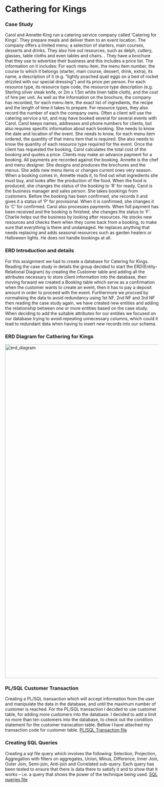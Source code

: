 # Cathering for Kings

### Case Study

Carol and Annette King run a catering service company called ‘Catering for Kings’. They prepare meals and deliver them to an event location. The company offers a limited menu; a selection of starters, main courses, desserts and drinks. They also hire out resources, such as delph, cutlery, glasses, table cloths and even tables and chairs. . They have a brochure that they use to advertise their business and this includes a price list. The information on it includes:
For each menu item, the menu item number, the course to which it belongs (starter, main course, dessert, drink, extra), its name, a description of it (e.g. “lightly poached quail eggs on a bed of rocket drizzled with our special dressing”) and its price per person.
For each resource type, its resource type code, the resource type description (e.g. Sterling silver steak knife, or 2m x 1.5m white linen table cloth), and the cost of hire per unit.
As well as the information on the brochure, the company has recorded, for each menu item, the exact list of ingredients, the recipe and the length of time it takes to prepare. For resource types, they also record the number of each the company owns.
Often a client will use the catering service a lot, and may have booked several for several events with Carol. Carol keeps names, addresses and phone numbers for clients, but also requires specific information about each booking. She needs to know the date and location of the event. She needs to know, for each menu item ordered, the quantity of that menu item that is required. She also needs to know the quantity of each resource type required for the event.
Once the client has requested the booking, Carol calculates the total cost of the booking and quotes a price. Clients may make an advance payment for a booking. All payments are recorded against the booking.
Annette is the chef and menu designer. She designs and produces the brochures and the menus. She adds new menu items or changes current ones very season. When a booking comes in, Annette reads it, to find out what ingredients she must buy, and looks after the production of the food. When the food is produced, she changes the status of the booking to ‘R’ for ready.
Carol is the business manager and sales person. She takes bookings from customers. Before the booking has been confirmed, she records it and gives it a status of ‘P’ for provisional. When it is confirmed, she changes it to ‘C’ for confirmed. Carol also processes payments. When full payment has been received and the booking is finished, she changes the status to ‘F’.
Charlie helps out the business by looking after resources. He stocks new resources and checks them when they come back from a booking, to make sure that everything is there and undamaged. He replaces anything that needs replacing and adds seasonal resources such as garden heaters or Halloween lights. He does not handle bookings at all.

### ERD Introduction and details

For this assignment we had to create a database for Catering for Kings. Reading the case study in details the group decided to start the ERD(Entity-Relational Diagram) by creating the Customer table and adding all the attributes necessary to store client information into the database, then moving forward we created a Booking table which serve as a confirmation when the customer wants to create an event, then it has to pay a deposit amount in order to proceed with the event. Furthermore we procced by normalising the data to avoid redundancy using 1st NF, 2nd NF and 3rd NF then reading the case study again, we have created new entities and adding the relationship between one or more entities based on the case study. When deciding to add the suitable attributes for our entities we focused on our database trying to avoid repeating unnecessary columns, which could it lead to redundant data when having to insert new records into our schema. 

### ERD Diagram for Cathering for Kings

<img width="1090" alt="erd_diagram" src="https://user-images.githubusercontent.com/22156333/48663237-19d8f900-ea85-11e8-9ad4-9cdd59c48486.png">

### PL/SQL Customer Transaction

Creating a PL/SQL transaction which will accept information from the user and manipulate the data in the database, and until the maximum number of customer is reached.
For the PL/SQL transaction I decided to use customer table, for adding more customers into the database.  I decided to add a limit no more than ten customers into the database, to check out the condition statement for the customer transcation table. Bellow I have attached my transaction code for customer table. [PL/SQL Transaction file](https://github.com/IosifDobos/CatheringForKings/blob/master/transaction.sql)

### Creating SQL Queries

Creating a sql file query which involves the following: Selection, Projection, Aggregation with filters on aggregates, Union, Minus, Difference, Inner Join, Outer Join, Semi-join, Anti-join and Correlated sub-query.
Each query has been tested to ensure that there is data there to satisfy it and to show that it works – i.e. a query that shows the power of the technique being used. [SQL queries file](https://github.com/IosifDobos/CatheringForKings/blob/master/queries.sql)
